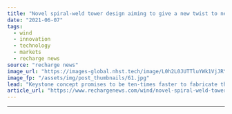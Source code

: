 ```yaml
---
title: "Novel spiral-weld tower design aiming to give a new twist to next-wave wind build"
date: "2021-06-07"
tags: 
  - wind
  - innovation
  - technology
  - markets
  - recharge news
source: "recharge news"
image_url: "https://images-global.nhst.tech/image/L0h2L0JUTTluYWk1VjJRY0lnbExYa1RDWG9ZbWtaWWp1TEhUUlM1UEhYQT0=/nhst/binary/22f9e7a34ee37d540aa0ee01e93935fc"
image_fp: "/assets/img/post_thumbnails/61.jpg"
lead: "Keystone concept promises to be ten-times faster to fabricate than conventional models and to 'significantly' cut the overall cost of onshore and offshore units"
article_url: "https://www.rechargenews.com/wind/novel-spiral-weld-tower-design-aiming-to-give-a-new-twist-to-next-wave-wind-build/2-1-1021640"
---
```


---
